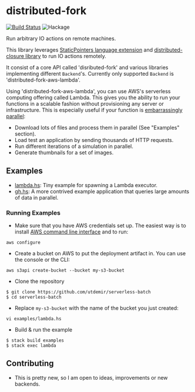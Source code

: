 # distributed-fork

[![Build Status](https://travis-ci.org/utdemir/serverless-batch.svg?branch=master)](https://travis-ci.org/utdemir/distributed-fork) ![Hackage](https://img.shields.io/hackage/v/distributed-fork.svg)

Run arbitrary IO actions on remote machines.

This library leverages [StaticPointers language extension](https://downloads.haskell.org/~ghc/latest/docs/html/users_guide/glasgow_exts.html#static-pointers) and [distributed-closure library](https://hackage.haskell.org/package/distributed-closure) to run IO actions remotely.

It consist of a core API called 'disributed-fork' and various libraries implementing different `Backend`'s. Currently only supported `Backend` is 'distributed-fork-aws-lambda'.

Using 'distributed-fork-aws-lambda', you can use AWS's serverless computing offering called Lambda. This gives you the ability to run your functions in a scalable fashion without provisioning any server or infrastructure. This is especially useful if your function is [embarrassingly parallel](https://en.wikipedia.org/wiki/Embarrassingly_parallel):

  * Download lots of files and process them in parallel (See "Examples" section).
  * Load test an application by sending thousands of HTTP requests.
  * Run different iterations of a simulation in parallel.
  * Generate thumbnails for a set of images.

## Examples

* [lambda.hs](https://github.com/utdemir/serverless-batch/blob/master/examples/lambda.hs): Tiny example for spawning a Lambda executor.
* [gh.hs](https://github.com/utdemir/serverless-batch/blob/master/examples/gh.hs): A more contrived example application that queries large amounts of data in parallel.

### Running Examples

* Make sure that you have AWS credentials set up. The easiest way is to install [AWS command line interface](https://aws.amazon.com/cli/) and to run:

```
aws configure
```

* Create a bucket on AWS to put the deployment artifact in. You can use the console or the CLI:

```
aws s3api create-bucket --bucket my-s3-bucket
```

* Clone the repository

```
$ git clone https://github.com/utdemir/serverless-batch
$ cd serverless-batch
```

* Replace `my-s3-bucket` with the name of the bucket you just created:

```
vi examples/lambda.hs
```

* Build & run the example

```
$ stack build examples
$ stack exec lambda
```

## Contributing

* This is pretty new, so I am open to ideas, improvements or new backends.
